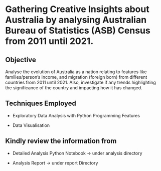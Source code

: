 # Gathering Creative Insights about Australia by analysing Australian Bureau of Statistics (ASB) Census from 2011 until 2021.

## Objective

Analyse the evolution of Australia as a nation relating to features like families/person’s income, and migration (foreign born) from different countries from 2011 until 2021. Also, investigate if any trends highlighting the significance of the country and impacting how it has changed.

## Techniques Employed

- Exploratory Data Analysis with Python Programming Features

- Data Visualisation


## Kindly review the information from 

- Detailed Analysis Python Notebook -> under analysis directory
  
- Analysis Report -> under report Directory
